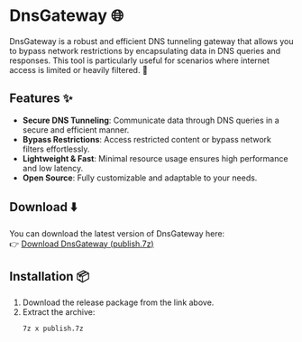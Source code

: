 # DnsGateway 🌐

DnsGateway is a robust and efficient DNS tunneling gateway that allows you to bypass network restrictions by encapsulating data in DNS queries and responses. This tool is particularly useful for scenarios where internet access is limited or heavily filtered. 🚀

## Features ✨

- **Secure DNS Tunneling**: Communicate data through DNS queries in a secure and efficient manner.
- **Bypass Restrictions**: Access restricted content or bypass network filters effortlessly.
- **Lightweight & Fast**: Minimal resource usage ensures high performance and low latency.
- **Open Source**: Fully customizable and adaptable to your needs.

## Download ⬇️

You can download the latest version of DnsGateway here:  
👉 [Download DnsGateway (publish.7z)](https://github.com/meto260/DnsGateway/raw/refs/heads/master/publish.7z)

## Installation 📦

1. Download the release package from the link above.
2. Extract the archive:
   ```bash
   7z x publish.7z
